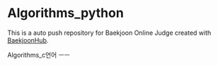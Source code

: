 # Algorithms_python
This is a auto push repository for Baekjoon Online Judge created with [BaekjoonHub](https://github.com/BaekjoonHub/BaekjoonHub).


Algorithms_c언어
ㅡㅡ
